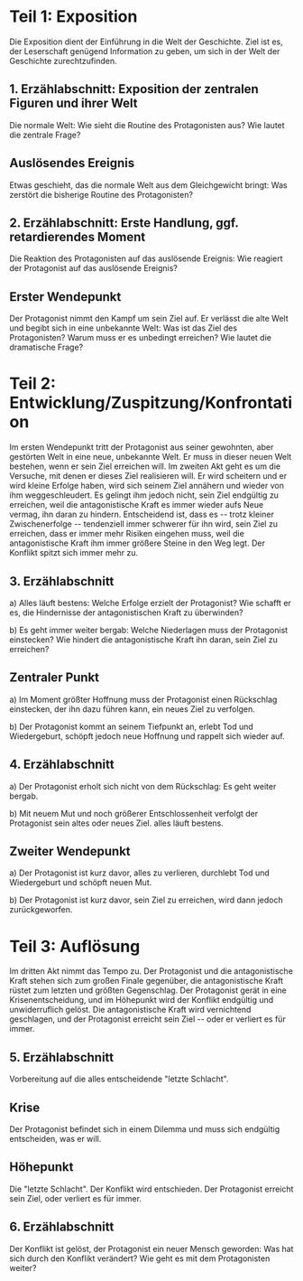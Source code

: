 # Teil 1: Exposition

Die Exposition dient der Einführung in die Welt der Geschichte. Ziel ist es, der Leserschaft 
genügend Information zu geben, um sich in der Welt der Geschichte zurechtzufinden.

## 1. Erzählabschnitt: Exposition der zentralen Figuren und ihrer Welt

Die normale Welt: Wie sieht die Routine des Protagonisten aus? Wie lautet die zentrale Frage?

## Auslösendes Ereignis

Etwas geschieht, das die normale Welt aus dem Gleichgewicht bringt: Was zerstört die bisherige 
Routine des Protagonisten?

## 2. Erzählabschnitt: Erste Handlung, ggf. retardierendes Moment

Die Reaktion des Protagonisten auf das auslösende Ereignis: Wie reagiert der Protagonist auf 
das auslösende Ereignis?

## Erster Wendepunkt

Der Protagonist nimmt den Kampf um sein Ziel auf. Er verlässt die alte Welt und begibt sich 
in eine unbekannte Welt: Was ist das Ziel des Protagonisten? Warum muss er es unbedingt erreichen? 
Wie lautet die dramatische Frage?

# Teil 2: Entwicklung/Zuspitzung/Konfrontation

Im ersten Wendepunkt tritt der Protagonist aus seiner gewohnten, aber gestörten Welt in eine neue, 
unbekannte Welt. Er muss in dieser neuen Welt bestehen, wenn er sein Ziel erreichen will. 
Im zweiten Akt geht es um die Versuche, mit denen er dieses Ziel realisieren will. 
Er wird scheitern und er wird kleine Erfolge haben, wird sich seinem Ziel annähern und wieder 
von ihm weggeschleudert. Es gelingt ihm jedoch nicht, sein Ziel endgültig zu erreichen, weil die 
antagonistische Kraft es immer wieder aufs Neue vermag, ihn daran zu hindern. Entscheidend ist, 
dass es -- trotz kleiner Zwischenerfolge -- tendenziell immer schwerer für ihn wird, sein Ziel zu 
erreichen, dass er immer mehr Risiken eingehen muss, weil die antagonistische Kraft ihm immer größere 
Steine in den Weg legt. Der Konflikt spitzt sich immer mehr zu.

## 3. Erzählabschnitt

a) Alles läuft bestens: Welche Erfolge erzielt der Protagonist? Wie schafft er es, die Hindernisse 
der antagonistischen Kraft zu überwinden?


b) Es geht immer weiter bergab: Welche Niederlagen muss der Protagonist einstecken? 
Wie hindert die antagonistische Kraft ihn daran, sein Ziel zu erreichen?

## Zentraler Punkt

a) Im Moment größter Hoffnung muss der Protagonist einen Rückschlag einstecken, der ihn dazu führen kann, 
ein neues Ziel zu verfolgen.


b) Der Protagonist kommt an seinem Tiefpunkt an, erlebt Tod und Wiedergeburt, 
schöpft jedoch neue Hoffnung und rappelt sich wieder auf.

## 4. Erzählabschnitt

a) Der Protagonist erholt sich nicht von dem Rückschlag: Es geht weiter bergab.


b) Mit neuem Mut und noch größerer Entschlossenheit verfolgt der Protagonist sein altes 
oder neues Ziel. alles läuft bestens.

## Zweiter Wendepunkt

a) Der Protagonist ist kurz davor, alles zu verlieren, durchlebt Tod und Wiedergeburt 
und schöpft neuen Mut.


b) Der Protagonist ist kurz davor, sein Ziel zu erreichen, wird dann jedoch zurückgeworfen.

# Teil 3: Auflösung

Im dritten Akt nimmt das Tempo zu. Der Protagonist und die antagonistische Kraft stehen sich 
zum großen Finale gegenüber, die antagonistische Kraft rüstet zum letzten und größten Gegenschlag. 
Der Protagonist gerät in eine Krisenentscheidung, und im Höhepunkt wird der Konflikt endgültig 
und unwiderruflich gelöst. Die antagonistische Kraft wird vernichtend geschlagen, und der 
Protagonist erreicht sein Ziel -- oder er verliert es für immer.

## 5. Erzählabschnitt

Vorbereitung auf die alles entscheidende "letzte Schlacht".

## Krise

Der Protagonist befindet sich in einem Dilemma und muss sich endgültig entscheiden, was er will.

## Höhepunkt

Die "letzte Schlacht". Der Konflikt wird entschieden. Der Protagonist erreicht sein Ziel, 
oder verliert es für immer.

## 6. Erzählabschnitt

Der Konflikt ist gelöst, der Protagonist ein neuer Mensch geworden: Was hat sich durch den Konflikt 
verändert? Wie geht es mit dem Protagonisten weiter?

